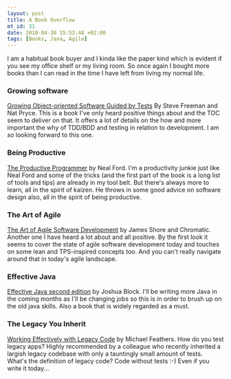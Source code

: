 ```yaml
--- 
layout: post
title: A Book Overflow
mt_id: 31
date: 2010-04-30 15:53:44 +02:00
tags: [Books, Java, Agile]
---
```

 I am a habitual book buyer and I kinda like the paper kind which is evident if you see my office shelf or my living room. So once again I bought more books than I can read in the time I have left from living my normal life. 

### Growing software 
[Growing Object-oriented Software Guided by Tests](http://www.amazon.co.uk/Growing-Object-Oriented-Software-Guided-Signature/dp/0321503627/) By Steve Freeman and Nat Pryce. This is a book I've only heard positive things about and the TOC seem to deliver on that. It offers a lot of details on the how and more important the why of TDD/BDD and testing in relation to development. I am _so_ looking forward to this one. 

### Being Productive
[The Productive Programmer](http://www.amazon.co.uk/Productive-Programmer-Theory-Practice-OReilly/dp/0596519788) by Neal Ford. I'm a productivity junkie just like Neal Ford and some of the tricks (and the first part of the book is a long list of tools and tips) are already in my tool belt. But there's always more to learn, all in the spirit of kaizen. He throws in some good advice on software design also, all in the spirit of being productive.

### The Art of Agile
[The Art of Agile Software Development](http://www.amazon.co.uk/Art-Agile-Development-James-Shore/dp/0596527675/) by James Shore and Chromatic. Another one I have heard a lot about and all positive. By the first look it seems to cover the state of agile software development today and touches on some lean and TPS-inspired concepts too. And you can't really navigate around that in today's agile landscape.

### Effective Java

[Effective Java second edition](http://www.amazon.co.uk/Effective-Java-Second-Joshua-Bloch/dp/0321356683/) by Joshua Block. I'll be writing more Java in the coming months as I'll be changing jobs so this is in order to brush up on the old java skills. Also a book that is widely regarded as a must. 

### The Legacy You Inherit
[Working Effectively with Legacy Code](http://www.amazon.co.uk/Working-Effectively-Legacy-Robert-Martin/dp/0131177052/) by Michael Feathers. How do you test legacy apps? Highly recommended by a colleague who recently inherited a largish legacy codebase with only a tauntingly small amount of tests. What's the definition of legacy code? Code without tests :-) Even if you write it today...  
